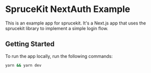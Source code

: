 # SpruceKit NextAuth Example

This is an example app for sprucekit. It's a Next.js app that uses the sprucekit library to implement a simple login flow.

## Getting Started
To run the app locally, run the following commands:

```bash
yarn && yarn dev
```
